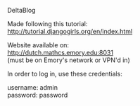 DeltaBlog  

Made following this tutorial:  
http://tutorial.djangogirls.org/en/index.html

Website available on:  
http://dutch.mathcs.emory.edu:8031  
(must be on Emory's network or VPN'd in)  

In order to log in, use these credentials:  
  
username: admin  
password: password
